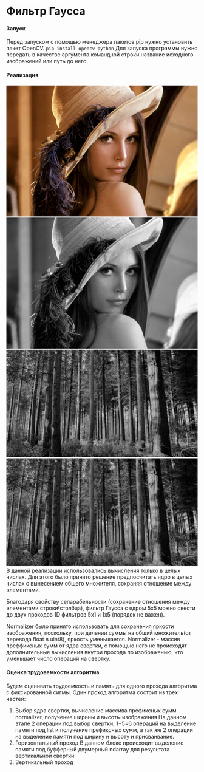 # Фильтр Гаусса
#### Запуск
Перед запуском с помощью менеджера пакетов pip нужно установить пакет OpenCV.
`pip install opencv-python`
Для запуска программы нужно передать в качестве аргумента командной строки название исходного изображений или путь до него.
#### Реализация
![Original photo](https://github.com/NiHummel/Gaussian-blur/blob/master/lenna.jpg)![Grayscale photo](https://github.com/NiHummel/Gaussian-blur/blob/master/grayscale.jpg)
![After sigma=1 Blur](https://github.com/NiHummel/Gaussian-blur/blob/master/blurred1.jpg)
![After sigma=2 Blur](https://github.com/NiHummel/Gaussian-blur/blob/master/blurred2.jpg)
В данной реализации использовались вычисления только в целых числах. Для этого было принято решение предпосчитать ядро в целых числах с вынесением общего множителя, сохраняя отношение между элементами.

Благодаря свойству сепарабельности (сохранение отношения между элементами строки\столбца), фильтр Гаусса с ядром 5x5 можно свести до двух проходов 1D фильтров 5x1 и 1x5 (порядок не важен).

Normalizer было принято использовать для сохранения яркости изображения, поскольку, при делении суммы на общий множитель(от перевода float в uint8), яркость уменьшается.
Normalizer - массив преффиксных сумм от ядра свертки, с помощью него не происходят дополнительные вычисления внутри прохода по изображению, что уменьшает число операций на свертку.

#### Оценка трудовемкости алгоритма 
Будем оценивать трудоемкость и память для одного прохода алгоритма с фиксированной сигмы.
Один проход алгоритма состоит из трех частей:
  1) Выбор ядра свертки, вычисление массива префиксных сумм normalizer, получение ширины и высоты изображения
  На данном этапе 2 операции под выбор свертки, 1+5=6 операций на выделение памяти под list и получение префиксных сумм, а так же 2 операции на выделение памяти под ширину и высоту и присваивание.
  2) Горизонтальный проход
  В данном блоке происходит выделение памяти под буфферный двумерный ndarray для результата вертикальной свертки
  3) Вертикальный проход
